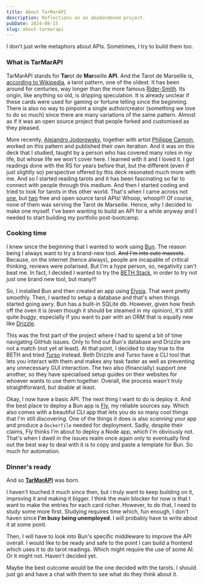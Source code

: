 ```yaml
---
title: About TarMarAPI
description: Reflections on an abadondoned project.
pubDate: 2024-08-15
slug: about-tarmarapi
---
```


I don't just write metaphors about APIs. Sometimes, I try to build them too.

### What is TarMarAPI

TarMarAPI stands for **Tar**ot de **Mar**seille **API**. And the Tarot de Marseille is, [according to Wikipedia](https://en.wikipedia.org/wiki/Tarot_of_Marseilles), a tarot pattern, one of the oldest. It has been around for centuries, way longer than the more famous [Rider-Smith](https://en.wikipedia.org/wiki/Rider%E2%80%93Waite_Tarot). Its origin, like anything so old, is dripping speculation. It is already unclear if these cards were used for gaming or fortune telling since the beginning. There is also no way to pinpoint a single author/creator (something we love to do so much) since there are many variations of the same pattern. Almost as if it was an open source project that people forked and customised as they pleased.

More recently, [Alejandro Jodorowsky](https://en.wikipedia.org/wiki/Alejandro_Jodorowsky), together with artist [Philippe Camoin](https://en.camoin.com/tarot/-Philippe-Camoin-en-.html), worked on this pattern and published their own iteration.
And it was on this deck that I studied, taught by a person who has covered many roles in my life, but whose life we won't cover here.
I learned with it and I loved it. I got readings done with the RS for years before that, but the different (even if just slightly so) perspective offered by this deck resonated much more with me.
And so I started reading tarots and it has been fascinating so far to connect with people through this medium. And then I started coding and tried to look for tarots in this other world. That's when I came across not [one](https://github.com/ekelen/tarot-api), but [two](https://github.com/LindseyB/tarot-api) free and open source tarot APIs! Whoop, whoop!!! Of course, none of them was serving the Tarot de Marseille. Hence, why I decided to make one myself. I've been wanting to build an API for a while anyway and I needed to start building my portfolio post-bootcamp.

### Cooking time

I knew since the beginning that I wanted to work using [Bun](https://bun.sh/). The reason being I always want to try a brand-new tool. ~~And I'm into cute mascots~~.
Because, on the internet (hence always), people are incapable of critical thinking, reviews were polarised. But I'm a hype person, so, negativity can't beat me. In fact, I decided I wanted to try the [BETH Stack](https://youtu.be/cpzowDDJj24), in order to try not just one brand new tool, but many!!!

So, I installed Bun and then created an app using [Elysia](https://elysiajs.com/). That went pretty smoothly. Then, I wanted to setup a database and that's when things started going awry. Bun has a built-in SQLite db. However, given how fresh off the oven it is (even though it should be steamed in my opinion), it's still quite _buggy_, especially if you want to pair with an ORM that is equally new like [Drizzle](https://orm.drizzle.team/).

This was the first part of the project where I had to spend a bit of time navigating GitHub issues. Only to find out Bun's database and Drizzle are not a match (not yet at least). At that point, I decided to stay true to the BETH and tried [Turso](https://turso.tech/) instead.
Both Drizzle and Turso have a CLI tool that lets you interact with them and makes any task faster as well as preventing any unnecessary GUI interaction. The two also (financially) support one another, so they have specialised setup guides on their websites for whoever wants to use them together.
Overall, the process wasn't truly straightforward, but doable at least.

Okay, I now have a basic API. The next thing I want to do is deploy it. And the best place to deploy a Bun app is [Fly](https://fly.io/), my reliable sources say. Which also comes with a beautiful CLI app that lets you do so many cool things that I'm still discovering.
One of the things it does is also _scanning_ your app and produce a `Dockerfile` needed for deployment. Sadly, despite their claims, Fly thinks I'm about to deploy a Node app, which I'm obviously not.
That's when I dwell in the issues realm once again only to eventually find out the best way to deal with it is to copy and paste a template for Bun. So much for automation.

### Dinner's ready

And so [**TarMarAPI**](https://github.com/mickeymarse/tarmarapi) was born.

I haven't touched it much since then, but i truly want to keep building on it, improving it and making it bigger.
I think the main blocker for now is that I want to make the entries for each card richer. However, to do that, I need to study some more first. Studying requires time which, fun enough, I don't haven since **I'm busy being unemployed**. I will probably have to write about it at some point.

Then, I will have to look into Bun's specific middleware to improve the API overall. I would like to be ready and safe to the point I can build a frontend which uses it to do tarot readings. Which might require the use of some AI. Or it might not. Haven't decided yet.

Maybe the best outcome would be the one decided with the tarots. I should just go and have a chat with them to see what do they think about it.
